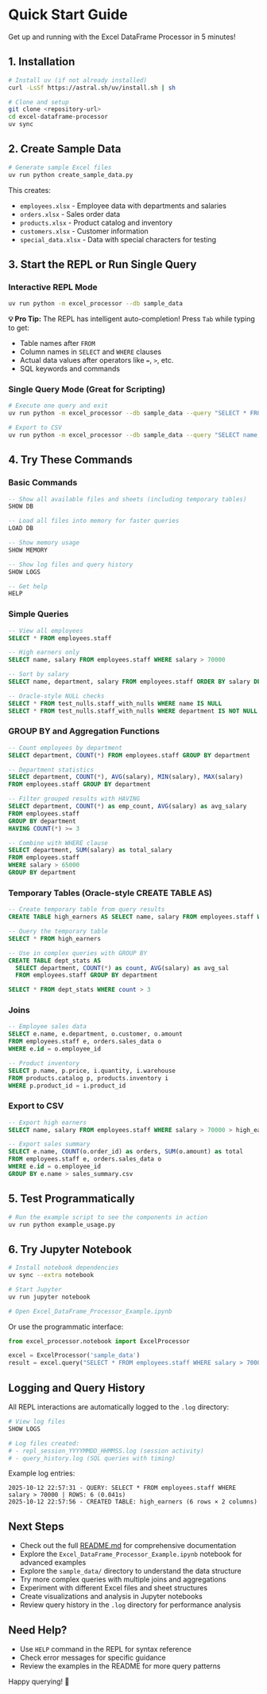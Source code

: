 # Quick Start Guide

Get up and running with the Excel DataFrame Processor in 5 minutes!

## 1. Installation

```bash
# Install uv (if not already installed)
curl -LsSf https://astral.sh/uv/install.sh | sh

# Clone and setup
git clone <repository-url>
cd excel-dataframe-processor
uv sync
```

## 2. Create Sample Data

```bash
# Generate sample Excel files
uv run python create_sample_data.py
```

This creates:
- `employees.xlsx` - Employee data with departments and salaries
- `orders.xlsx` - Sales order data
- `products.xlsx` - Product catalog and inventory
- `customers.xlsx` - Customer information
- `special_data.xlsx` - Data with special characters for testing

## 3. Start the REPL or Run Single Query

### Interactive REPL Mode
```bash
uv run python -m excel_processor --db sample_data
```

**💡 Pro Tip:** The REPL has intelligent auto-completion! Press `Tab` while typing to get:
- Table names after `FROM`
- Column names in `SELECT` and `WHERE` clauses  
- Actual data values after operators like `=`, `>`, etc.
- SQL keywords and commands

### Single Query Mode (Great for Scripting)
```bash
# Execute one query and exit
uv run python -m excel_processor --db sample_data --query "SELECT * FROM employees.staff WHERE department='Engineering'"

# Export to CSV
uv run python -m excel_processor --db sample_data --query "SELECT name, salary FROM employees.staff WHERE salary > 70000 > high_earners.csv"
```

## 4. Try These Commands

### Basic Commands
```sql
-- Show all available files and sheets (including temporary tables)
SHOW DB

-- Load all files into memory for faster queries
LOAD DB

-- Show memory usage
SHOW MEMORY

-- Show log files and query history
SHOW LOGS

-- Get help
HELP
```

### Simple Queries
```sql
-- View all employees
SELECT * FROM employees.staff

-- High earners only
SELECT name, salary FROM employees.staff WHERE salary > 70000

-- Sort by salary
SELECT name, department, salary FROM employees.staff ORDER BY salary DESC

-- Oracle-style NULL checks
SELECT * FROM test_nulls.staff_with_nulls WHERE name IS NULL
SELECT * FROM test_nulls.staff_with_nulls WHERE department IS NOT NULL
```

### GROUP BY and Aggregation Functions
```sql
-- Count employees by department
SELECT department, COUNT(*) FROM employees.staff GROUP BY department

-- Department statistics
SELECT department, COUNT(*), AVG(salary), MIN(salary), MAX(salary) 
FROM employees.staff GROUP BY department

-- Filter grouped results with HAVING
SELECT department, COUNT(*) as emp_count, AVG(salary) as avg_salary
FROM employees.staff 
GROUP BY department 
HAVING COUNT(*) >= 3

-- Combine with WHERE clause
SELECT department, SUM(salary) as total_salary
FROM employees.staff 
WHERE salary > 65000
GROUP BY department
```

### Temporary Tables (Oracle-style CREATE TABLE AS)
```sql
-- Create temporary table from query results
CREATE TABLE high_earners AS SELECT name, salary FROM employees.staff WHERE salary > 70000

-- Query the temporary table
SELECT * FROM high_earners

-- Use in complex queries with GROUP BY
CREATE TABLE dept_stats AS 
  SELECT department, COUNT(*) as count, AVG(salary) as avg_sal 
  FROM employees.staff GROUP BY department

SELECT * FROM dept_stats WHERE count > 3
```

### Joins
```sql
-- Employee sales data
SELECT e.name, e.department, o.customer, o.amount
FROM employees.staff e, orders.sales_data o
WHERE e.id = o.employee_id

-- Product inventory
SELECT p.name, p.price, i.quantity, i.warehouse
FROM products.catalog p, products.inventory i
WHERE p.product_id = i.product_id
```

### Export to CSV
```sql
-- Export high earners
SELECT name, salary FROM employees.staff WHERE salary > 70000 > high_earners.csv

-- Export sales summary
SELECT e.name, COUNT(o.order_id) as orders, SUM(o.amount) as total
FROM employees.staff e, orders.sales_data o
WHERE e.id = o.employee_id
GROUP BY e.name > sales_summary.csv
```

## 5. Test Programmatically

```bash
# Run the example script to see the components in action
uv run python example_usage.py
```

## 6. Try Jupyter Notebook

```bash
# Install notebook dependencies
uv sync --extra notebook

# Start Jupyter
uv run jupyter notebook

# Open Excel_DataFrame_Processor_Example.ipynb
```

Or use the programmatic interface:

```python
from excel_processor.notebook import ExcelProcessor

excel = ExcelProcessor('sample_data')
result = excel.query("SELECT * FROM employees.staff WHERE salary > 70000")
```

## Logging and Query History

All REPL interactions are automatically logged to the `.log` directory:

```bash
# View log files
SHOW LOGS

# Log files created:
# - repl_session_YYYYMMDD_HHMMSS.log (session activity)
# - query_history.log (SQL queries with timing)
```

Example log entries:
```
2025-10-12 22:57:31 - QUERY: SELECT * FROM employees.staff WHERE salary > 70000 | ROWS: 6 (0.041s)
2025-10-12 22:57:56 - CREATED TABLE: high_earners (6 rows × 2 columns)
```

## Next Steps

- Check out the full [README.md](README.md) for comprehensive documentation
- Explore the `Excel_DataFrame_Processor_Example.ipynb` notebook for advanced examples
- Explore the `sample_data/` directory to understand the data structure
- Try more complex queries with multiple joins and aggregations
- Experiment with different Excel files and sheet structures
- Create visualizations and analysis in Jupyter notebooks
- Review query history in the `.log` directory for performance analysis

## Need Help?

- Use `HELP` command in the REPL for syntax reference
- Check error messages for specific guidance
- Review the examples in the README for more query patterns

Happy querying! 🚀